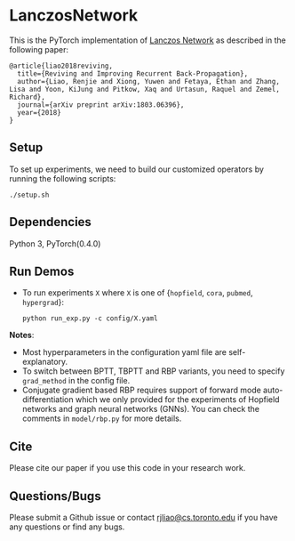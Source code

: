 # LanczosNetwork
This is the PyTorch implementation of [Lanczos Network](https://arxiv.org/pdf/1803.06396.pdf) as described in the following paper:

```
@article{liao2018reviving,
  title={Reviving and Improving Recurrent Back-Propagation},
  author={Liao, Renjie and Xiong, Yuwen and Fetaya, Ethan and Zhang, Lisa and Yoon, KiJung and Pitkow, Xaq and Urtasun, Raquel and Zemel, Richard},
  journal={arXiv preprint arXiv:1803.06396},
  year={2018}
}
```

## Setup
To set up experiments, we need to build our customized operators by running the following scripts:
```
./setup.sh
``` 

## Dependencies
Python 3, PyTorch(0.4.0)


## Run Demos
* To run experiments ```X``` where ```X``` is one of {```hopfield```, ```cora```, ```pubmed```, ```hypergrad```}:

  ```python run_exp.py -c config/X.yaml```
  

**Notes**:
* Most hyperparameters in the configuration yaml file are self-explanatory.
* To switch between BPTT, TBPTT and RBP variants, you need to specify ```grad_method``` in the config file.
* Conjugate gradient based RBP requires support of forward mode auto-differentiation which we only provided for the experiments of Hopfield networks and graph neural networks (GNNs). You can check the comments in ```model/rbp.py``` for more details.

## Cite
Please cite our paper if you use this code in your research work.

## Questions/Bugs
Please submit a Github issue or contact rjliao@cs.toronto.edu if you have any questions or find any bugs.
